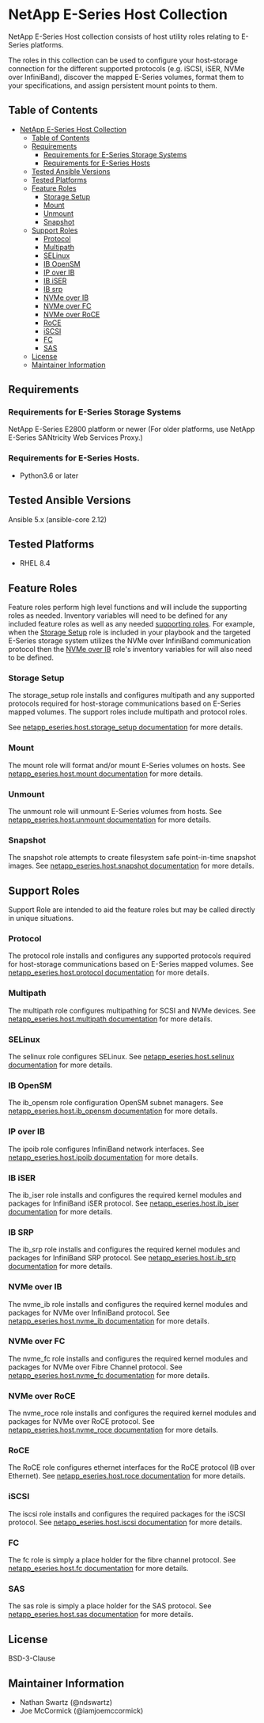 <a name="netapp-e-series-host-collection"></a>
# NetApp E-Series Host Collection

NetApp E-Series Host collection consists of host utility roles relating to E-Series platforms.

The roles in this collection can be used to configure your host-storage connection for the different supported
protocols (e.g. iSCSI, iSER, NVMe over InfiniBand), discover the mapped E-Series volumes, format them to your
specifications, and assign persistent mount points to them.

<a name="table-of-contents"></a>
## Table of Contents

- [NetApp E-Series Host Collection](#netapp-e-series-host-collection)
  - [Table of Contents](#table-of-contents)
  - [Requirements](#requirements)
    - [Requirements for E-Series Storage Systems](#requirements-for-eseries-storage-systems)
    - [Requirements for E-Series Hosts](#requirements-for-e-series-hosts)
  - [Tested Ansible Versions](#tested-ansible-versions)
  - [Tested Platforms](#tested-platforms)
  - [Feature Roles](#feature-roles)
    - [Storage Setup](#storage-setup)
    - [Mount](#mount)
    - [Unmount](#unmount)
    - [Snapshot](#snapshot)
  - [Support Roles](#support-roles)
    - [Protocol](#protocol)
    - [Multipath](#multipath)
    - [SELinux](#selinux)
    - [IB OpenSM](#ib-opensm)
    - [IP over IB](#ip-over-ib)
    - [IB iSER](#ib-iser)
    - [IB srp](#ib-srp)
    - [NVMe over IB](#nvme-over-ib)
    - [NVMe over FC](#nvme-over-fc)
    - [NVMe over RoCE](#nvme-over-roce)
    - [RoCE](#roce)
    - [iSCSI](#iscsi)
    - [FC](#fc)
    - [SAS](#sas)
  - [License](#license)
  - [Maintainer Information](#maintainer-information)

<a name="requirements"></a>
## Requirements

<a name="requirements-for-eseries-storage-systems"></a>
### Requirements for E-Series Storage Systems

NetApp E-Series E2800 platform or newer (For older platforms, use NetApp E-Series SANtricity Web Services Proxy.)

<a name="requirements-for-e-series-hosts"></a>
### Requirements for E-Series Hosts.

- Python3.6 or later

<a name="tested-ansible-versions"></a>
## Tested Ansible Versions

Ansible 5.x (ansible-core 2.12)

<a name="tested-platforms"></a>
## Tested Platforms

- RHEL 8.4

<a name="feature-roles"></a>
## Feature Roles

Feature roles perform high level functions and will include the supporting roles as needed. Inventory variables will
need to be defined for any included feature roles as well as any needed [supporting roles](#support-roles). For
example, when the [Storage Setup](roles/storage_setup/README.md) role is included in your playbook and the targeted
E-Series storage system utilizes the NVMe over InfiniBand communication protocol then the
[NVMe over IB](roles/nvme_ib/README.md) role's inventory variables for will also need to be defined.

<a name="storage-setup"></a>
### Storage Setup

The storage_setup role installs and configures multipath and any supported protocols required for host-storage
communications based on E-Series mapped volumes. The support roles include multipath and protocol roles.

See [netapp_eseries.host.storage_setup documentation](roles/storage_setup/README.md) for more details.

<a name="mount"></a>
### Mount

The mount role will format and/or mount E-Series volumes on hosts. See
[netapp_eseries.host.mount documentation](roles/mount/README.md) for more details.

<a name="unmount"></a>
### Unmount

The unmount role will unmount E-Series volumes from hosts. See
[netapp_eseries.host.unmount documentation](roles/unmount/README.md) for more details.

<a name="snapshot"></a>
### Snapshot

The snapshot role attempts to create filesystem safe point-in-time snapshot images. See
[netapp_eseries.host.snapshot documentation](roles/snapshot/README.md) for more details.

<a name="support-roles"></a>
## Support Roles

Support Role are intended to aid the feature roles but may be called directly in unique situations.

<a name="protocol"></a>
### Protocol

The protocol role installs and configures any supported protocols required for host-storage communications based
on E-Series mapped volumes. See [netapp_eseries.host.protocol documentation](roles/protocol/README.md) for more
details.

<a name="multipath"></a>
### Multipath

The multipath role configures multipathing for SCSI and NVMe devices. See
[netapp_eseries.host.multipath documentation](roles/multipath/README.md) for more details.

<a name="selinux"></a>
### SELinux

The selinux role configures SELinux. See [netapp_eseries.host.selinux documentation](roles/selinux/README.md) for more
details.

<a name="ib-opensm"></a>
### IB OpenSM

The ib_opensm role configuration OpenSM subnet managers. See
[netapp_eseries.host.ib_opensm documentation](roles/ib_opensm/README.md) for more details.

<a name="ip-over-ib"></a>
### IP over IB

The ipoib role configures InfiniBand network interfaces. See
[netapp_eseries.host.ipoib documentation](roles/ipoib/README.md) for more details.

<a name="ib-iser"></a>
### IB iSER

The ib_iser role installs and configures the required kernel modules and packages for InfiniBand iSER protocol. See
[netapp_eseries.host.ib_iser documentation](roles/ib_iser/README.md) for more details.

<a name="ib-srp"></a>
### IB SRP

The ib_srp role installs and configures the required kernel modules and packages for InfiniBand SRP protocol. See
[netapp_eseries.host.ib_srp documentation](roles/ib_srp/README.md) for more details.

<a name="nvme-over-ib"></a>
### NVMe over IB

The nvme_ib role installs and configures the required kernel modules and packages for NVMe over InfiniBand protocol.
See [netapp_eseries.host.nvme_ib documentation](roles/nvme_ib/README.md) for more details.

<a name="#nvme-over-fc"></a>
### NVMe over FC

The nvme_fc role installs and configures the required kernel modules and packages for NVMe over Fibre Channel
protocol. See [netapp_eseries.host.nvme_fc documentation](roles/nvme_fc/README.md) for more details.

<a name="nvme-over-roce"></a>
### NVMe over RoCE

The nvme_roce role installs and configures the required kernel modules and packages for NVMe over RoCE protocol.
See [netapp_eseries.host.nvme_roce documentation](roles/nvme_roce/README.md) for more details.

<a name="roce"></a>
### RoCE

The RoCE role configures ethernet interfaces for the RoCE protocol (IB over Ethernet). See
[netapp_eseries.host.roce documentation](roles/roce/README.md) for more details.

<a name="iscsi"></a>
### iSCSI

The iscsi role installs and configures the required packages for the iSCSI protocol. See
[netapp_eseries.host.iscsi documentation](roles/iscsi/README.md) for more details.

<a name="fc"></a>
### FC

The fc role is simply a place holder for the fibre channel protocol. See
[netapp_eseries.host.fc documentation](roles/fc/README.md) for more details.

<a name="sas"></a>
### SAS

The sas role is simply a place holder for the SAS protocol. See
[netapp_eseries.host.sas documentation](roles/sas/README.md) for more details.

<a name="license"></a>
## License

BSD-3-Clause

<a name="maintainer-information"></a>
## Maintainer Information

- Nathan Swartz (@ndswartz)
- Joe McCormick (@iamjoemccormick)
